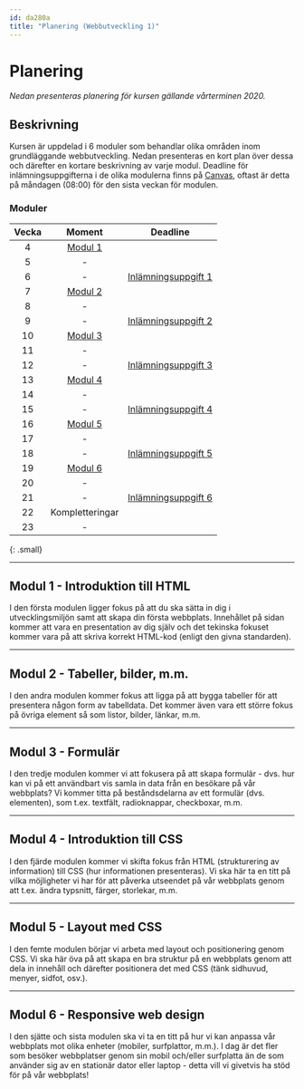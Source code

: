 ```yaml
---
id: da280a
title: "Planering (Webbutveckling 1)"
---
```


# Planering

*Nedan presenteras planering för kursen gällande vårterminen 2020.*

## Beskrivning

Kursen är uppdelad i 6 moduler som behandlar olika områden inom grundläggande webbutveckling. Nedan presenteras en kort plan över dessa och därefter en kortare beskrivning av varje modul. Deadline för inlämningsuppgifterna i de olika modulerna finns på [Canvas](https://mau.instructure.com/login/saml), oftast är detta på måndagen (08:00) för den sista veckan för modulen.

### Moduler

| Vecka | Moment | Deadline |
|:-----:|:------:|:--------:|
| 4 | [Modul 1](/resurser/da280a/moduler/modul-1/) ||
| 5 | - ||
| 6 | - | [Inlämningsuppgift 1](/resurser/da280a/uppgifter/uppgift-1/) |
| 7 | [Modul 2](/resurser/da280a/moduler/modul-2/) ||
| 8 | - ||
| 9 | - | [Inlämningsuppgift 2](/resurser/da280a/uppgifter/uppgift-2/) |
| 10 | [Modul 3](/resurser/da280a/moduler/modul-3/) ||
| 11 | - ||
| 12 | - | [Inlämningsuppgift 3](/resurser/da280a/uppgifter/uppgift-3/) |
| 13 | [Modul 4](/resurser/da280a/moduler/modul-4/) ||
| 14 | - ||
| 15 | - | [Inlämningsuppgift 4](/resurser/da280a/uppgifter/uppgift-4/) |
| 16 | [Modul 5](/resurser/da280a/moduler/modul-5/) ||
| 17 | - ||
| 18 | - | [Inlämningsuppgift 5](/resouces/da280a/uppgifter/uppgift-5/) |
| 19 | [Modul 6](/resurser/da280a/moduler/modul-6/) ||
| 20 | - ||
| 21 | - | [Inlämningsuppgift 6](/resurser/da280a/uppgifter/uppgift-6/) |
| 22 | Kompletteringar |
| 23 | - |
{: .small}

---

## Modul 1 - Introduktion till HTML

I den första modulen ligger fokus på att du ska sätta in dig i utvecklingsmiljön samt att skapa din första webbplats. Innehållet på sidan kommer att vara en presentation av dig själv och det tekinska fokuset kommer vara på att skriva korrekt HTML-kod (enligt den givna standarden).

---

## Modul 2 - Tabeller, bilder, m.m.

I den andra modulen kommer fokus att ligga på att bygga tabeller för att presentera någon form av tabelldata. Det kommer även vara ett större fokus på övriga element så som listor, bilder, länkar, m.m.

---

## Modul 3 - Formulär

I den tredje modulen kommer vi att fokusera på att skapa formulär - dvs. hur kan vi på ett användbart vis samla in data från en besökare på vår webbplats? Vi kommer titta på beståndsdelarna av ett formulär (dvs. elementen), som t.ex. textfält, radioknappar, checkboxar, m.m.

---

## Modul 4 - Introduktion till CSS

I den fjärde modulen kommer vi skifta fokus från HTML (strukturering av information) till CSS (hur informationen presenteras). Vi ska här ta en titt på vilka möjligheter vi har för att påverka utseendet på vår webbplats genom att t.ex. ändra typsnitt, färger, storlekar, m.m.

---

## Modul 5 - Layout med CSS

I den femte modulen börjar vi arbeta med layout och positionering genom CSS. Vi ska här öva på att skapa en bra struktur på en webbplats genom att dela in innehåll och därefter positionera det med CSS (tänk sidhuvud, menyer, sidfot, osv.).

---

## Modul 6 - Responsive web design

I den sjätte och sista modulen ska vi ta en titt på hur vi kan anpassa vår webbplats mot olika enheter (mobiler, surfplattor, m.m.). I dag är det fler som besöker webbplatser genom sin mobil och/eller surfplatta än de som använder sig av en stationär dator eller laptop - detta vill vi givetvis ha stöd för på vår webbplats!
